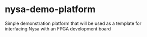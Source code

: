 # nysa-demo-platform
Simple demonstration platform that will be used as a template for interfacing Nysa with an FPGA development board
